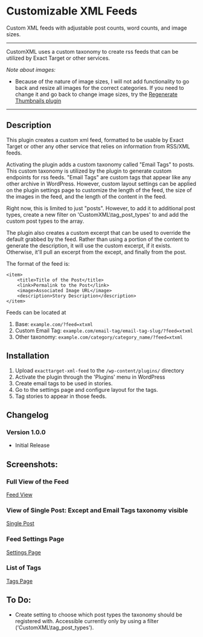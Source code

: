 Customizable XML Feeds
========================

Custom XML feeds with adjustable post counts, word counts, and image sizes.

----------------------------------------

CustomXML uses a custom taxonomy to create rss feeds that can be utilized by Exact Target or
other services.

*Note about images:*

* Because of the nature of image sizes, I will not add functionality to go back and resize
all images for the correct categories. If you need to change it and go back to change image
sizes, try the [Regenerate Thumbnails plugin](https://wordpress.org/plugins/regenerate-thumbnails/)

----------------------------------------

## Description

This plugin creates a custom xml feed, formatted to be usable by Exact Target or other any
other service that relies on information from RSS/XML feeds.

Activating the plugin adds a custom taxonomy called "Email Tags" to posts. This custom
taxonomy is utilized by the plugin to generate custom endpoints for rss feeds. "Email Tags"
are custom tags that appear like any other archive in WordPress. However, custom layout
settings can be applied on the plugin settings page to customize the length of the feed,
the size of the images in the feed, and the length of the content in the feed.

Right now, this is limited to just "posts". However, to add it to additional post types,
create a new filter on 'CustomXML\tag_post_types' to and add the custom post types to the
array.

The plugin also creates a custom excerpt that can be used to override the default grabbed
by the feed. Rather than using a portion of the content to generate the description, it
will use the custom excerpt, if it exists. Otherwise, it'll pull an excerpt from the except,
and finally from the post.

The format of the feed is:

````
<item> 
    <title>Title of the Post</title>
    <link>Permalink to the Post</link>
    <image>Associated Image URL</image>
    <description>Story Description</description>
</item> 
````

Feeds can be located at

1. Base: `example.com/?feed=xtxml`
2. Custom Email Tag: `example.com/email-tag/email-tag-slug/?feed=xtxml`
3. Other taxonomy: `example.com/category/category_name/?feed=xtxml`

## Installation

1. Upload `exacttarget-xml-feed` to the `/wp-content/plugins/` directory
2. Activate the plugin through the 'Plugins' menu in WordPress
3. Create email tags to be used in stories.
4. Go to the settings page and configure layout for the tags.
5. Tag stories to appear in those feeds.

## Changelog

### Version 1.0.0

* Initial Release

## Screenshots:

### Full View of the Feed
[Feed View](http://www.chriswgerber.com/assets/uploads/2015/07/xtxml-feed-view.png)

### View of Single Post: Except and Email Tags taxonomy visible
[Single Post](http://www.chriswgerber.com/assets/uploads/2015/07/xtxml-feed-post-view.png)

### Feed Settings Page
[Settings Page](http://www.chriswgerber.com/assets/uploads/2015/07/xtxml-feed-settings-page.png)

### List of Tags
[Tags Page](http://www.chriswgerber.com/assets/uploads/2015/07/xtxml-feed-tags-page.png)

## To Do:

* Create setting to choose which post types the taxonomy should be registered with. Accessible
currently only by using a filter ('CustomXML\tag_post_types').
